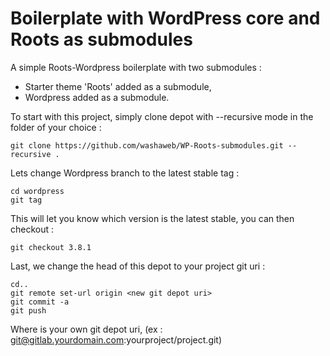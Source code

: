 Boilerplate with WordPress core and Roots as submodules
=======================================================

A simple Roots-Wordpress boilerplate with two submodules : 

* Starter theme 'Roots' added as a submodule,
* Wordpress added as a submodule.

To start with this project, simply clone depot with --recursive mode in the folder of your choice :

	git clone https://github.com/washaweb/WP-Roots-submodules.git --recursive .


Lets change Wordpress branch to the latest stable tag :

	cd wordpress
	git tag
	
This will let you know which version is the latest stable, you can then checkout :

	git checkout 3.8.1
	
Last, we change the head of this depot to your project git uri :
	
	cd..
	git remote set-url origin <new git depot uri>
	git commit -a
	git push

Where <new git depot uri> is your own git depot uri, (ex : git@gitlab.yourdomain.com:yourproject/project.git)
